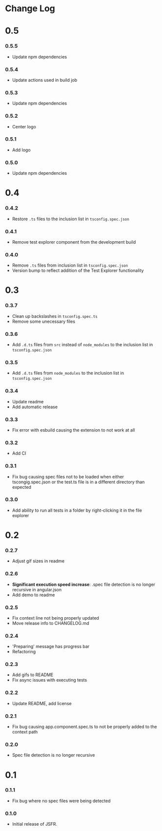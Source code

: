# Change Log

# 0.5

<!-- ### 0.5.6 -->

### 0.5.5
- Update npm dependencies
### 0.5.4
- Update actions used in build job
### 0.5.3
- Update npm dependencies

### 0.5.2
- Center logo

### 0.5.1
- Add logo
### 0.5.0
- Update npm dependencies

# 0.4

### 0.4.2
- Restore `.ts` files to the inclusion list in `tsconfig.spec.json`
### 0.4.1
- Remove test explorer component from the development build
### 0.4.0
- Remove `.ts` files from inclusion list in `tsconfig.spec.json`
- Version bump to reflect addition of the Test Explorer functionality

# 0.3
### 0.3.7
- Clean up backslashes in `tsconfig.spec.ts`
- Remove some unecessary files
### 0.3.6
- Add `.d.ts` files from `src` instead of `node_modules` to the inclusion list in `tsconfig.spec.json`
### 0.3.5
- Add `.d.ts` files from `node_modules` to the inclusion list in `tsconfig.spec.json`
### 0.3.4
- Update readme
- Add automatic release
### 0.3.3
- Fix error with esbuild causing the extension to not work at all
### 0.3.2
- Add CI
### 0.3.1
- Fix bug causing spec files not to be loaded when either tscongig.spec.json or the test.ts file is in a different directory than expected
### 0.3.0
- Add ability to run all tests in a folder by right-clicking it in the file explorer

# 0.2
### 0.2.7
- Adjust gif sizes in readme
### 0.2.6
- **Significant execution speed increase**: .spec file detection is no longer recursive in angular.json
- Add demo to readme
### 0.2.5
- Fix context line not being properly updated
- Move release info to CHANGELOG.md
### 0.2.4
- 'Preparing' message has progress bar
- Refactoring
### 0.2.3
- Add gifs to README
- Fix async issues with executing tests
### 0.2.2
- Update README, add license
### 0.2.1
- Fix bug causing app.component.spec.ts to not be properly added to the context path
### 0.2.0
- Spec file detection is no longer recursive

# 0.1
### 0.1.1
- Fix bug where no spec files were being detected
### 0.1.0
- Initial release of JSFR.
